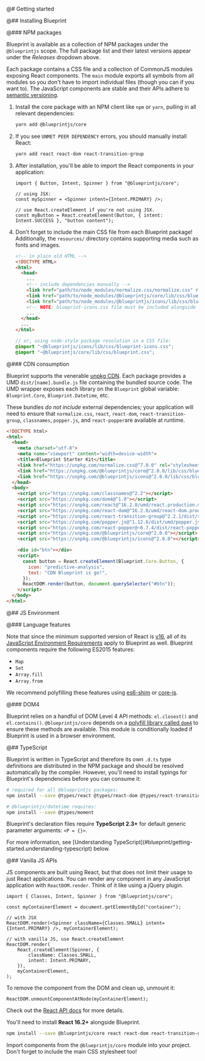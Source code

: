 @# Getting started

@## Installing Blueprint

@### NPM packages

Blueprint is available as a collection of NPM packages under the `@blueprintjs` scope. The full
package list and their latest versions appear under the _Releases_ dropdown above.

Each package contains a CSS file and a collection of CommonJS modules exposing React components.
The `main` module exports all symbols from all modules so you don't have to import individual files
(though you can if you want to). The JavaScript components are stable and their APIs adhere to
[semantic versioning](http://semver.org/).

1. Install the core package with an NPM client like `npm` or `yarn`, pulling in all relevant
   dependencies:

    ```sh
    yarn add @blueprintjs/core
    ```

1. If you see `UNMET PEER DEPENDENCY` errors, you should manually install React:

    ```sh
    yarn add react react-dom react-transition-group
    ```

1. After installation, you'll be able to import the React components in your application:

    ```tsx
    import { Button, Intent, Spinner } from "@blueprintjs/core";

    // using JSX:
    const mySpinner = <Spinner intent={Intent.PRIMARY} />;

    // use React.createElement if you're not using JSX.
    const myButton = React.createElement(Button, { intent: Intent.SUCCESS }, "button content");
    ```

1. Don't forget to include the main CSS file from each Blueprint package! Additionally, the
   `resources/` directory contains supporting media such as fonts and images.

    ```html
    <!-- in plain old HTML -->
    <!DOCTYPE HTML>
    <html>
      <head>
        ...
        <!-- include dependencies manually -->
        <link href="path/to/node_modules/normalize.css/normalize.css" rel="stylesheet" />
        <link href="path/to/node_modules/@blueprintjs/core/lib/css/blueprint.css" rel="stylesheet" />
        <link href="path/to/node_modules/@blueprintjs/icons/lib/css/blueprint-icons.css" rel="stylesheet" />
        <!-- NOTE: blueprint-icons.css file must be included alongside blueprint.css! -->
        ...
      </head>
      ...
    </html>
    ```

    ```css.scss
    // or, using node-style package resolution in a CSS file:
    @import "~@blueprintjs/icons/lib/css/blueprint-icons.css";
    @import "~@blueprintjs/core/lib/css/blueprint.css";
    ```

@### CDN consumption

Blueprint supports the venerable [unpkg CDN](https://unpkg.com). Each package provides a UMD
`dist/[name].bundle.js` file containing the bundled source code. The UMD wrapper exposes each
library on the `Blueprint` global variable: `Blueprint.Core`, `Blueprint.Datetime`, etc.

These bundles _do not include_ external dependencies; your application will need to ensure that
`normalize.css`, `react`, `react-dom`, `react-transition-group`, `classnames`, `popper.js`, and
`react-popper`are available at runtime.

```html
<!DOCTYPE html>
<html>
  <head>
    <meta charset="utf-8">
    <meta name="viewport" content="width=device-width">
    <title>Blueprint Starter Kit</title>
    <link href="https://unpkg.com/normalize.css@^7.0.0" rel="stylesheet" />
    <link href="https://unpkg.com/@blueprintjs/core@^2.0.0/lib/css/blueprint.css" rel="stylesheet" />
    <link href="https://unpkg.com/@blueprintjs/icons@^2.0.0/lib/css/blueprint-icons.css" rel="stylesheet" />
  </head>
  <body>
    <script src="https://unpkg.com/classnames@^2.2"></script>
    <script src="https://unpkg.com/dom4@^1.8"></script>
    <script src="https://unpkg.com/react@^16.2.0/umd/react.production.min.js"></script>
    <script src="https://unpkg.com/react-dom@^16.2.0/umd/react-dom.production.min.js"></script>
    <script src="https://unpkg.com/react-transition-group@^2.2.1/dist/react-transition-group.min.js"></script>
    <script src="https://unpkg.com/popper.js@^1.12.6/dist/umd/popper.js"></script>
    <script src="https://unpkg.com/react-popper@~0.7.4/dist/react-popper.min.js"></script>
    <script src="https://unpkg.com/@blueprintjs/core@^2.0.0"></script>
    <script src="https://unpkg.com/@blueprintjs/icons@^2.0.0"></script>

    <div id="btn"></div>
    <script>
      const button = React.createElement(Blueprint.Core.Button, {
        icon: "predictive-analysis",
        text: "CDN Blueprint is go!",
      });
      ReactDOM.render(button, document.querySelector("#btn"));
    </script>
  </body>
</html>
```

@## JS Environment

@### Language features

Note that since the minimum supported version of React is [v16](https://reactjs.org/blog/2017/09/26/react-v16.0.html),
all of its [JavaScript Environment Requirements](https://reactjs.org/docs/javascript-environment-requirements.html) apply to
Blueprint as well. Blueprint components require the following ES2015 features:

  * `Map`
  * `Set`
  * `Array.fill`
  * `Array.from`

We recommend polyfilling these features using [es6-shim](https://github.com/paulmillr/es6-shim) or
[core-js](https://github.com/zloirock/core-js).

@### DOM4

Blueprint relies on a handful of DOM Level 4 API methods: `el.closest()` and `el.contains()`.
`@blueprintjs/core` depends on a [polyfill library called `dom4`](https://webreflection.github.io/dom4/) to ensure
these methods are available. This module is conditionally loaded if Blueprint is used in a browser environment.

@## TypeScript

Blueprint is written in TypeScript and therefore its own `.d.ts` type definitions are distributed in
the NPM package and should be resolved automatically by the compiler. However, you'll need to
install typings for Blueprint's dependencies before you can consume it:

```sh
# required for all @blueprintjs packages:
npm install --save @types/react @types/react-dom @types/react-transition-group

# @blueprintjs/datetime requires:
npm install --save @types/moment
```

Blueprint's declaration files require **TypeScript 2.3+** for default generic parameter arguments: `<P = {}>`.

<div class="pt-callout pt-intent-primary pt-icon-info-sign">
  For more information, see [Understanding TypeScript](#blueprint/getting-started.understanding-typescript) below.
</div>

@## Vanilla JS APIs

JS components are built using React, but that does not limit their usage to just React applications.
You can render any component in any JavaScript application with `ReactDOM.render`. Think of it like
using a jQuery plugin.

```tsx
import { Classes, Intent, Spinner } from "@blueprintjs/core";

const myContainerElement = document.getElementById("container");

// with JSX
ReactDOM.render(<Spinner className={Classes.SMALL} intent={Intent.PRIMARY} />, myContainerElement);

// with vanilla JS, use React.createElement
ReactDOM.render(
    React.createElement(Spinner, {
        className: Classes.SMALL,
        intent: Intent.PRIMARY,
    }),
    myContainerElement,
);
```

To remove the component from the DOM and clean up, unmount it:

```tsx
ReactDOM.unmountComponentAtNode(myContainerElement);
```

Check out the [React API docs](https://facebook.github.io/react/docs/react-api.html) for more details.

You'll need to install **React 16.2+** alongside Blueprint.

```sh
npm install --save @blueprintjs/core react react-dom react-transition-group
```

Import components from the `@blueprintjs/core` module into your project.
Don't forget to include the main CSS stylesheet too!
